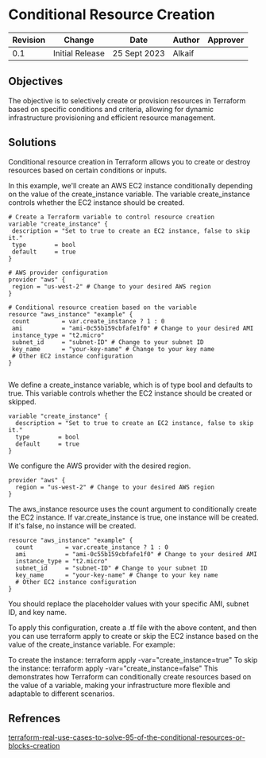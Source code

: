 # Conditional Resource Creation

| Revision | Change          | Date         | Author   | Approver  |
| ---      | ---             | ---          | ---      | ---       |
| 0.1      | Initial Release | 25 Sept 2023 | Alkaif   |  |

## Objectives 

The objective is to selectively create or provision resources in Terraform based on specific conditions and criteria, allowing for dynamic infrastructure provisioning and efficient resource management. 

## Solutions

Conditional resource creation in Terraform allows you to create or destroy resources based on certain conditions or inputs. 

 In this example, we'll create an AWS EC2 instance conditionally depending on the value of the create_instance variable. The variable create_instance controls whether the EC2 instance should be created.

 ```
# Create a Terraform variable to control resource creation
variable "create_instance" {
  description = "Set to true to create an EC2 instance, false to skip it."
  type        = bool
  default     = true
}

# AWS provider configuration
provider "aws" {
  region = "us-west-2" # Change to your desired AWS region
}

# Conditional resource creation based on the variable
resource "aws_instance" "example" {
  count         = var.create_instance ? 1 : 0
  ami           = "ami-0c55b159cbfafe1f0" # Change to your desired AMI
  instance_type = "t2.micro"
  subnet_id     = "subnet-ID" # Change to your subnet ID
  key_name      = "your-key-name" # Change to your key name
  # Other EC2 instance configuration
}


 ```
We define a create_instance variable, which is of type bool and defaults to true. This variable controls whether the EC2 instance should be created or skipped.

```
variable "create_instance" {
  description = "Set to true to create an EC2 instance, false to skip it."
  type        = bool
  default     = true
}
```

We configure the AWS provider with the desired region.

```
provider "aws" {
  region = "us-west-2" # Change to your desired AWS region
}
```

The aws_instance resource uses the count argument to conditionally create the EC2 instance. If var.create_instance is true, one instance will be created. If it's false, no instance will be created.

```
resource "aws_instance" "example" {
  count         = var.create_instance ? 1 : 0
  ami           = "ami-0c55b159cbfafe1f0" # Change to your desired AMI
  instance_type = "t2.micro"
  subnet_id     = "subnet-ID" # Change to your subnet ID
  key_name      = "your-key-name" # Change to your key name
  # Other EC2 instance configuration
}
```
You should replace the placeholder values with your specific AMI, subnet ID, and key name.

To apply this configuration, create a .tf file with the above content, and then you can use terraform apply to create or skip the EC2 instance based on the value of the create_instance variable. For example:

To create the instance: terraform apply -var="create_instance=true"
To skip the instance: terraform apply -var="create_instance=false"
This demonstrates how Terraform can conditionally create resources based on the value of a variable, making your infrastructure more flexible and adaptable to different scenarios.

## Refrences

[terraform-real-use-cases-to-solve-95-of-the-conditional-resources-or-blocks-creation](https://levelup.gitconnected.com/terraform-real-use-cases-of-the-conditional-resources-or-blocks-creation-f0bf9b9fbc87)
